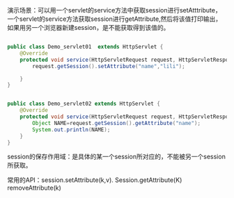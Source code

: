 演示场景：可以用一个servlet的service方法中获取session进行setAtttribute，一个servlet的service方法获取session进行getAttribute,然后将该值打印输出，如果用另一个浏览器新建session，是不能获取得到该值的。

```java

public class Demo_servlet01  extends HttpServlet {
    @Override
    protected void service(HttpServletRequest request, HttpServletResponse response) throws ServletException, IOException {
        request.getSession().setAttribute("name","lili");

    }
}
```

```java

public class Demo_servlet02 extends HttpServlet {
    @Override
    protected void service(HttpServletRequest request, HttpServletResponse response) throws ServletException, IOException {
        Object NAME=request.getSession().getAttribute("name");
        System.out.println(NAME);
    }
}
```

session的保存作用域：是具体的某一个session所对应的，不能被另一个session所获取。

常用的API：session.setAttribute(k,v).   Session.getAttribute(K)  removeAttribute(k)

